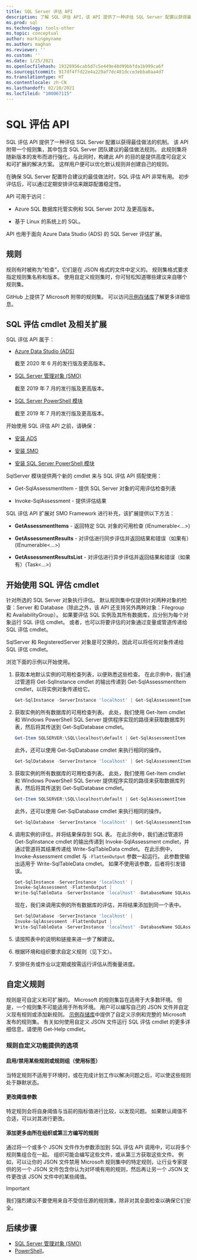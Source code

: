 ```yaml
---
title: SQL Server 评估 API
description: 了解 SQL 评估 API，该 API 提供了一种评估 SQL Server 配置以获得最佳做法的机制。
ms.prod: sql
ms.technology: tools-other
ms.topic: conceptual
author: markingmyname
ms.author: maghan
ms.reviewer: ''
ms.custom: ''
ms.date: 1/25/2021
ms.openlocfilehash: 19328956cab5d7c5e449e48d99bbfda1b999ca6f
ms.sourcegitcommit: 917df4ffd22e4a229af7dc481dcce3ebba0aa4d7
ms.translationtype: HT
ms.contentlocale: zh-CN
ms.lasthandoff: 02/10/2021
ms.locfileid: "100067115"
---
```

# <a name="sql-assessment-api"></a>SQL 评估 API

SQL 评估 API 提供了一种评估 SQL Server 配置以获得最佳做法的机制。 该 API 附带一个规则集，其中包含 SQL Server 团队建议的最佳做法规则。 此规则集将随新版本的发布而进行强化，与此同时，构建此 API 的目的是提供高度可自定义和可扩展的解决方案。 这样用户便可以优化默认规则并创建自己的规则。

在确保 SQL Server 配置符合建议的最佳做法时，SQL 评估 API 非常有用。 初步评估后，可以通过定期安排评估来跟踪配置稳定性。

API 可用于访问：
 
* Azure SQL 数据库托管实例和 SQL Server 2012 及更高版本。

* 基于 Linux 的系统上的 SQL。

API 也用于面向 Azure Data Studio (ADS) 的 SQL Server 评估扩展。

## <a name="rules"></a>规则

规则有时被称为“检查”，它们是在 JSON 格式的文件中定义的。 规则集格式要求指定规则集名称和版本。 使用自定义规则集时，你可轻松知道哪些建议来自哪个规则集。

GitHub 上提供了 Microsoft 附带的规则集。 可以访问[示例存储库](https://aka.ms/sql-assessment-api)了解更多详细信息。

## <a name="sql-assessment-cmdlets-and-associated-extensions"></a>SQL 评估 cmdlet 及相关扩展

SQL 评估 API 属于：

* [Azure Data Studio (ADS)](../../azure-data-studio/what-is-azure-data-studio.md)

    截至 2020 年 6 月的发行版及更高版本。

* [SQL Server 管理对象 (SMO)](../../relational-databases/server-management-objects-smo/installing-smo.md)

    截至 2019 年 7 月的发行版及更高版本。

* [SQL Server PowerShell 模块](../../powershell/download-sql-server-ps-module.md)

    截至 2019 年 7 月的发行版及更高版本。

开始使用 SQL 评估 API 之前，请确保：

* [安装 ADS](https://techcommunity.microsoft.com/t5/sql-server/released-sql-server-assessment-extension-for-azure-data-studio/ba-p/1470603)

* [安装 SMO](../../relational-databases/server-management-objects-smo/installing-smo.md)

* [安装 SQL Server PowerShell 模块](../../powershell/download-sql-server-ps-module.md)

SqlServer 模块提供两个新的 cmdlet 来与 SQL 评估 API 搭配使用：

* Get-SqlAssessmentItem - 提供 SQL Server 对象的可用评估检查列表 

* Invoke-SqlAssessment - 提供评估结果 

SQL 评估 API 扩展对 SMO Framework 进行补充，该扩展提供以下方法：

* **GetAssessmentItems** - 返回特定 SQL 对象的可用检查 (IEnumerable<…>)

* **GetAssessmentResults** - 对评估进行同步评估并返回结果和错误（如果有）(IEnumerable<…>)

* **GetAssessmentResultsList** - 对评估进行异步评估并返回结果和错误（如果有）(Task<…>)

## <a name="get-started-using-sql-assessment-cmdlets"></a>开始使用 SQL 评估 cmdlet

针对所选的 SQL Server 对象执行评估。 默认规则集中仅提供针对两种对象的检查：Server 和 Database（除此之外，该 API 还支持另外两种对象：Filegroup 和 AvailabilityGroup）。 如果要评估 SQL 实例及其所有数据库，应分别为每个对象运行 SQL 评估 cmdlet。 或者，也可以将要评估的对象通过变量或管道传递给 SQL 评估 cmdlet。

SqlServer 和 RegisteredServer 对象是可交换的，因此可以将任何对象传递给 SQL 评估 cmdlet。

浏览下面的示例以开始使用。

1. 获取本地默认实例的可用检查列表，以便熟悉这些检查。 在此示例中，我们通过管道将 Get-SqlInstance cmdlet 的输出传递到 Get-SqlAssessmentItem cmdlet，以将实例对象传递给它。

    ```powershell
    Get-SqlInstance -ServerInstance 'localhost' | Get-SqlAssessmentItem
    ```

2. 获取实例的所有数据库的可用检查列表。 此处，我们使用 Get-Item cmdlet 和 Windows PowerShell SQL Server 提供程序实现的路径来获取数据库列表，然后将其传送到 Get-SqlDatabase cmdlet。

    ```powershell
    Get-Item SQLSERVER:\SQL\localhost\default | Get-SqlAssessmentItem
    ```

    此外，还可以使用 Get-SqlDatabase cmdlet 来执行相同的操作。

    ```powershell
    Get-SqlDatabase -ServerInstance 'localhost' | Get-SqlAssessmentItem
    ```

3. 获取实例的所有数据库的可用检查列表。 此处，我们使用 Get-Item cmdlet 和 Windows PowerShell SQL Server 提供程序实现的路径来获取数据库列表，然后将其传送到 Get-SqlDatabase cmdlet。

    ```powershell
    Get-Item SQLSERVER:\SQL\localhost\default | Get-SqlAssessmentItem
    ```

    此外，还可以使用 Get-SqlDatabase cmdlet 来执行相同的操作。

    ```powershell
    Get-SqlDatabase -ServerInstance 'localhost' | Get-SqlAssessmentItem
    ```

4. 调用实例的评估，并将结果保存到 SQL 表。 在此示例中，我们通过管道将 Get-SqlInstance cmdlet 的输出传递到 Invoke-SqlAssessment cmdlet，并通过管道将其结果传递给 Write-SqlTableData cmdlet。 在此示例中，Invoke-Assessment cmdlet 与 `-FlattenOutput` 参数一起运行。 此参数使输出适用于 Write-SqlTableData cmdlet。 如果不使用该参数，后者将引发错误。

    ```powershell
    Get-SqlInstance -ServerInstance 'localhost' |
    Invoke-SqlAssessment -FlattenOutput |
    Write-SqlTableData -ServerInstance 'localhost' -DatabaseName SQLAssessmentDemo -SchemaName Assessment -TableName Results -Force
    ```

    现在，我们来调用实例的所有数据库的评估，并将结果添加到同一个表中。

    ```powershell
    Get-SqlDatabase -ServerInstance 'localhost' |
    Invoke-SqlAssessment -FlattenOutput |
    Write-SqlTableData -ServerInstance 'localhost' -DatabaseName SQLAssessmentDemo -SchemaName Assessment -TableName Results -Force
    ```

5. 请按照表中的说明和链接来进一步了解建议。

6. 根据环境和组织要求自定义规则（见下文）。

7. 安排任务或作业以定期或按需运行评估从而衡量进度。

## <a name="customizing-rules"></a>自定义规则

规则是可自定义和可扩展的。 Microsoft 的规则集旨在适用于大多数环境。 但是，一个规则集不可能适用于所有环境。 用户可以编写自己的 JSON 文件并自定义现有规则或添加新规则。 [示例存储库](https://aka.ms/sql-assessment-api)中提供了自定义示例和完整的 Microsoft 发布的规则集。 有关如何使用自定义 JSON 文件运行 SQL 评估 cmdlet 的更多详细信息，请使用 Get-Help cmdlet。

### <a name="options-available-with-rule-customization-feature"></a>规则自定义功能提供的选项

#### <a name="enablingdisabling-certain-rules-or-groups-of-rules-using-tags"></a>启用/禁用某些规则或规则组（使用标签）

当特定规则不适用于环境时，或在完成计划工作以解决问题之后，可以使这些规则处于静默状态。

#### <a name="changing-threshold-parameters"></a>更改阈值参数

特定规则会将自身阈值与当前的指标值进行比较，以发现问题。 如果默认阈值不合适，可以对其进行更改。

#### <a name="adding-more-rules-written-by-you-or-third-parties"></a>添加更多由所在组织或第三方编写的规则

通过将一个或多个 JSON 文件作为参数添加到 SQL 评估 API 调用中，可以将多个规则集组合在一起。 组织可能会编写这些文件，或从第三方获取这些文件。 例如，可以让你的 JSON 文件禁用 Microsoft 规则集中的特定规则，让行业专家提供的另一个 JSON 文件包含你认为对环境有用的规则，然后再让另一个 JSON 文件更改该 JSON 文件中的某些阈值。

> [!IMPORTANT]  
> 我们强烈建议不要使用来自不受信任源的规则集，除非对其全面检查以确保它们安全。

## <a name="next-steps"></a>后续步骤

* [SQL Server 管理对象 (SMO)](../../relational-databases/server-management-objects-smo/overview-smo.md)
* [PowerShell](../../powershell/download-sql-server-ps-module.md)。
